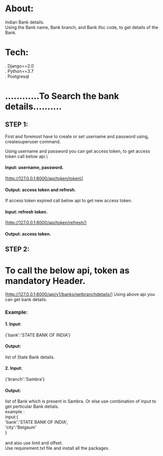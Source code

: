 # About:
Indian Bank details.\
Using the Bank name, Bank branch, and Bank ifsc code, to get details of the Bank.


# Tech:
. Django==2.0\
. Python==3.7\
. Postgresql


#           ............To Search the bank details..........

## STEP 1:
First and foremost have to create or set username and password using,\
createsuperuser command.

Using username and password you can get access token, to get access token call below api.\

#### Input: username, password.
[http://127.0.0.1:8000/api/token/token\]

#### Output: access token and refresh.

If access token expired call below api to get new access token.

#### Input: refresh token.
[http://127.0.0.1:8000/api/token/refresh/]

#### Output: access token.

## STEP 2:
#		To call the below api, token as mandatory Header.

[http://127.0.0.1:8000/api/v1/banks/getbranchdetails/]
Using above api you can get bank details.

### Example: 
#### 1. Input: 
  {'bank':'STATE BANK OF INDIA'} 
#### Output:
list of State Bank details.

#### 2. Input:
  {'branch':'Sambra'}
#### Output:
list of Bank which is present in Sambra.
Or else use combination of input to get perticular Bank detials.\
example :\
input:{\
'bank':'STATE BANK OF INDIA',\
'city':'Belgaum'\
}\
\
and also use limit and offset.\
Use requirement.txt file and install all the packages.







